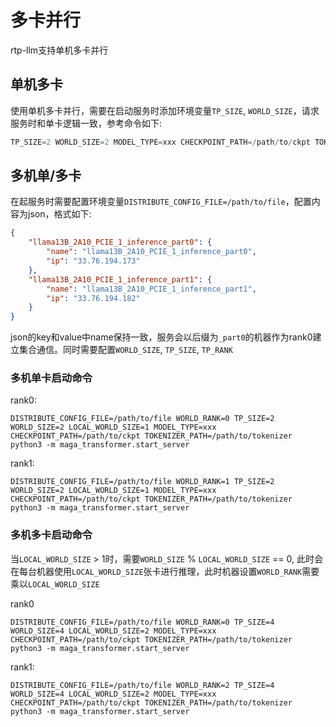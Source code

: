 # 多卡并行
rtp-llm支持单机多卡并行

## 单机多卡
使用单机多卡并行，需要在启动服务时添加环境变量`TP_SIZE`, `WORLD_SIZE`，请求服务时和单卡逻辑一致，参考命令如下: 
``` python
TP_SIZE=2 WORLD_SIZE=2 MODEL_TYPE=xxx CHECKPOINT_PATH=/path/to/ckpt TOKENIZER_PATH=/path/to/tokenizer python3 -m maga_transformer.start_server
```

## 多机单/多卡
在起服务时需要配置环境变量`DISTRIBUTE_CONFIG_FILE=/path/to/file`，配置内容为json，格式如下:
``` json
{
    "llama13B_2A10_PCIE_1_inference_part0": {
        "name": "llama13B_2A10_PCIE_1_inference_part0",
        "ip": "33.76.194.173"
    },
    "llama13B_2A10_PCIE_1_inference_part1": {
        "name": "llama13B_2A10_PCIE_1_inference_part1",
        "ip": "33.76.194.182"
    }
}

```
json的key和value中name保持一致，服务会以后缀为`_part0`的机器作为rank0建立集合通信。同时需要配置`WORLD_SIZE`, `TP_SIZE`, `TP_RANK`
### 多机单卡启动命令
rank0:
``` shell
DISTRIBUTE_CONFIG_FILE=/path/to/file WORLD_RANK=0 TP_SIZE=2 WORLD_SIZE=2 LOCAL_WORLD_SIZE=1 MODEL_TYPE=xxx CHECKPOINT_PATH=/path/to/ckpt TOKENIZER_PATH=/path/to/tokenizer python3 -m maga_transformer.start_server
```
rank1:
``` shell
DISTRIBUTE_CONFIG_FILE=/path/to/file WORLD_RANK=1 TP_SIZE=2 WORLD_SIZE=2 LOCAL_WORLD_SIZE=1 MODEL_TYPE=xxx CHECKPOINT_PATH=/path/to/ckpt TOKENIZER_PATH=/path/to/tokenizer python3 -m maga_transformer.start_server
```
### 多机多卡启动命令
当`LOCAL_WORLD_SIZE` > 1时，需要`WORLD_SIZE` % `LOCAL_WORLD_SIZE` == 0, 此时会在每台机器使用`LOCAL_WORLD_SIZE`张卡进行推理，此时机器设置`WORLD_RANK`需要乘以`LOCAL_WORLD_SIZE`

rank0
``` shell
DISTRIBUTE_CONFIG_FILE=/path/to/file WORLD_RANK=0 TP_SIZE=4 WORLD_SIZE=4 LOCAL_WORLD_SIZE=2 MODEL_TYPE=xxx CHECKPOINT_PATH=/path/to/ckpt TOKENIZER_PATH=/path/to/tokenizer python3 -m maga_transformer.start_server
```
rank1:
``` shell
DISTRIBUTE_CONFIG_FILE=/path/to/file WORLD_RANK=2 TP_SIZE=4 WORLD_SIZE=4 LOCAL_WORLD_SIZE=2 MODEL_TYPE=xxx CHECKPOINT_PATH=/path/to/ckpt TOKENIZER_PATH=/path/to/tokenizer python3 -m maga_transformer.start_server
```
